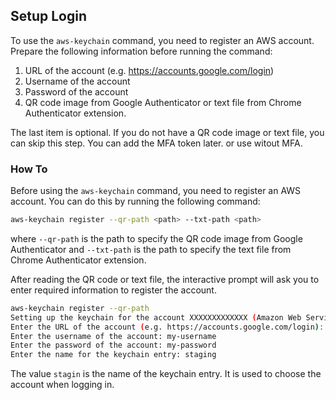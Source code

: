 ## Setup Login

To use the `aws-keychain` command, you need to register an AWS account. Prepare the following information before running the command:

1. URL of the account (e.g. <https://accounts.google.com/login>)
2. Username of the account
3. Password of the account
4. QR code image from Google Authenticator or text file from Chrome Authenticator extension.

The last item is optional. If you do not have a QR code image or text file, you can skip this step. You can add the MFA token later. or use witout MFA.

### How To

Before using the `aws-keychain` command, you need to register an AWS account. You can do this by running the following command:

```sh
aws-keychain register --qr-path <path> --txt-path <path>
```

where `--qr-path` is the path to specify the QR code image from Google Authenticator and `--txt-path` is the path to specify the text file from Chrome Authenticator extension.

After reading the QR code or text file, the interactive prompt will ask you to enter required information to register the account.

```sh
aws-keychain register --qr-path
Setting up the keychain for the account XXXXXXXXXXXXX (Amazon Web Services)
Enter the URL of the account (e.g. https://accounts.google.com/login): https://XXXXXXXXXXX.signin.aws.amazon.com/console
Enter the username of the account: my-username
Enter the password of the account: my-password
Enter the name for the keychain entry: staging
```

The value `stagin` is the name of the keychain entry. It is used to choose the account when logging in.
